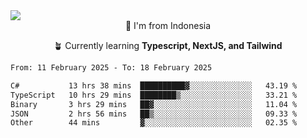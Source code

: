 
<img align = "center" src="https://readme-typing-svg.herokuapp.com?font=Fira+Code&size=25&pause=1000&color=00F713&center=true&vCenter=true&random=false&width=850&height=70&lines=Hi+There+%F0%9F%91%8B%2C+Im+Julian+Caesar;"/>
<br>

<div align = "center">
  📌 I'm from Indonesia
  
  🪴 Currently learning **Typescript, NextJS, and Tailwind**
</div>

<!--START_SECTION:waka-->

```txt
From: 11 February 2025 - To: 18 February 2025

C#           13 hrs 38 mins  ██████████▓░░░░░░░░░░░░░░   43.19 %
TypeScript   10 hrs 29 mins  ████████▒░░░░░░░░░░░░░░░░   33.21 %
Binary       3 hrs 29 mins   ██▓░░░░░░░░░░░░░░░░░░░░░░   11.04 %
JSON         2 hrs 56 mins   ██▒░░░░░░░░░░░░░░░░░░░░░░   09.33 %
Other        44 mins         ▓░░░░░░░░░░░░░░░░░░░░░░░░   02.35 %
```

<!--END_SECTION:waka-->
